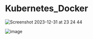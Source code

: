 # Kubernetes_Docker
![Screenshot 2023-12-31 at 23 24 44](https://github.com/Elfn/Kubernetes_KCNA_CKAD_Prep/assets/29838473/a4564336-ea11-4bfd-90ab-8b0ef2f219de)


![image](https://github.com/Elfn/Kubernetes_KCNA_CKAD_Prep/assets/29838473/ad02a4a2-cb03-467e-9fd8-668999591069)
